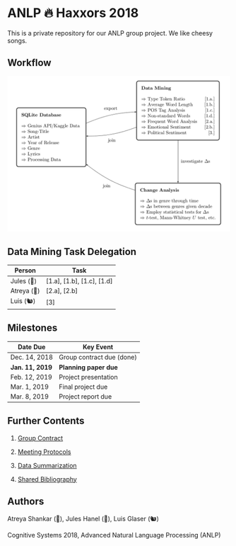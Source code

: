 # ANLP :fire: Haxxors 2018

This is a private repository for our ANLP group project. We like cheesy songs.

## Workflow
<p align="center">
<img src = "/docs/flowchart.png" width = "800">
</p>

## Data Mining Task Delegation

| Person | Task |
| ------------- | ------------- |
| Jules (🐍) | [1.a], [1.b], [1.c], [1.d]|
| Atreya (🐌) | [2.a], [2.b]|
| Luis (🐿) | [3]|

## Milestones

| Date Due | Key Event |
| ------------- | ------------- |
| Dec. 14, 2018 | Group contract due (done) |
| **Jan. 11, 2019** | **Planning paper due** |
| Feb. 12, 2019 | Project presentation |
| Mar. 1, 2019 | Final project due |
| Mar. 8, 2019 | Project report due |

## Further Contents

1. [Group Contract](docs/group_contract.md)

2. [Meeting Protocols](docs/protocols.md)

3. [Data Summarization](docs/data_summary.md)

4. [Shared Bibliography](docs/bibtex.bib)

## Authors

Atreya Shankar (🐌), Jules Hanel (🐍), Luis Glaser (🐿)

Cognitive Systems 2018, Advanced Natural Language Processing (ANLP)

